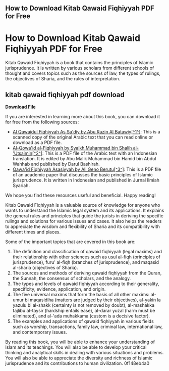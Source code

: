 ## How to Download Kitab Qawaid Fiqhiyyah PDF for Free

  
# How to Download Kitab Qawaid Fiqhiyyah PDF for Free
 
Kitab Qawaid Fiqhiyyah is a book that contains the principles of Islamic jurisprudence. It is written by various scholars from different schools of thought and covers topics such as the sources of law, the types of rulings, the objectives of Sharia, and the rules of interpretation.
 
## kitab qawaid fiqhiyyah pdf download


[**Download File**](https://www.google.com/url?q=https%3A%2F%2Furllie.com%2F2tLyDo&sa=D&sntz=1&usg=AOvVaw16qe_TTz-OlmveOUF1AKN5)

 
If you are interested in learning more about this book, you can download it for free from the following sources:
 
- [Al Qawaidul Fiqhiyyah As Sa'diy by Abu Razin Al Batawiy\[^1^\]](https://archive.org/details/AlQawaidulFiqhiyyahAsSadiy): This is a scanned copy of the original Arabic text that you can read online or download as a PDF file.
- [Al-Qowa'id al-Fiqhiyyah by Syaikh Muhammad bin Shalih al-'Utsaimin\[^2^\]](https://kitabpdf.warisansalaf.com/download/al-qowaid-al-fiqhiyyah-ibnu-utsaimin/): This is a PDF file of the Arabic text with an Indonesian translation. It is edited by Abu Malik Muhammad bin Hamid bin Abdul Wahhab and published by Darul Bashirah.
- [Qawa'id Fiqhiyyah Asasiyyah by Ali Geno Berutu\[^3^\]](https://www.researchgate.net/publication/337656215_QAWA'ID_FIQHIYYAH_ASASIYYAH): This is a PDF file of an academic paper that discusses the basic principles of Islamic jurisprudence. It is written in Indonesian and published in Jurnal Ilmiah Syariah.

We hope you find these resources useful and beneficial. Happy reading!

Kitab Qawaid Fiqhiyyah is a valuable source of knowledge for anyone who wants to understand the Islamic legal system and its applications. It explains the general rules and principles that guide the jurists in deriving the specific rulings and solutions for various issues and cases. It also helps the readers to appreciate the wisdom and flexibility of Sharia and its compatibility with different times and places.
 
Some of the important topics that are covered in this book are:

1. The definition and classification of qawaid fiqhiyyah (legal maxims) and their relationship with other sciences such as usul al-fiqh (principles of jurisprudence), furu' al-fiqh (branches of jurisprudence), and maqasid al-sharia (objectives of Sharia).
2. The sources and methods of deriving qawaid fiqhiyyah from the Quran, the Sunnah, the consensus of scholars, and the analogy.
3. The types and levels of qawaid fiqhiyyah according to their generality, specificity, evidence, application, and origin.
4. The five universal maxims that form the basis of all other maxims: al-umur bi maqasidiha (matters are judged by their objectives), al-yakin la yazulu bi al-shakk (certainty is not removed by doubt), al-mashakka tajlibu al-taysir (hardship entails ease), al-darar yuzal (harm must be eliminated), and al-'ada muhakkama (custom is a decisive factor).
5. The examples and applications of qawaid fiqhiyyah in various fields such as worship, transactions, family law, criminal law, international law, and contemporary issues.

By reading this book, you will be able to enhance your understanding of Islam and its teachings. You will also be able to develop your critical thinking and analytical skills in dealing with various situations and problems. You will also be able to appreciate the diversity and richness of Islamic jurisprudence and its contributions to human civilization.
 0f148eb4a0
